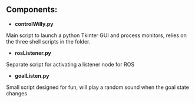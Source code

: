 ## Components:

- **controlWilly.py**

Main script to launch a python Tkinter GUI and process monitors, relies on the three shell scripts in the folder.

- **rosListener.py**

Separate script for activating a listener node for ROS

- **goalListen.py**

Small script designed for fun, will play a random sound when the goal state changes
